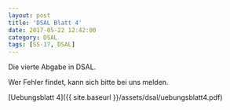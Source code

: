 ```yaml
---
layout: post
title: 'DSAL Blatt 4'
date: 2017-05-22 12:42:00
category: DSAL
tags: [SS-17, DSAL]
---
```


Die vierte Abgabe in DSAL.

Wer Fehler findet, kann sich bitte bei uns melden.

[Uebungsblatt 4]({{ site.baseurl }}/assets/dsal/uebungsblatt4.pdf)
